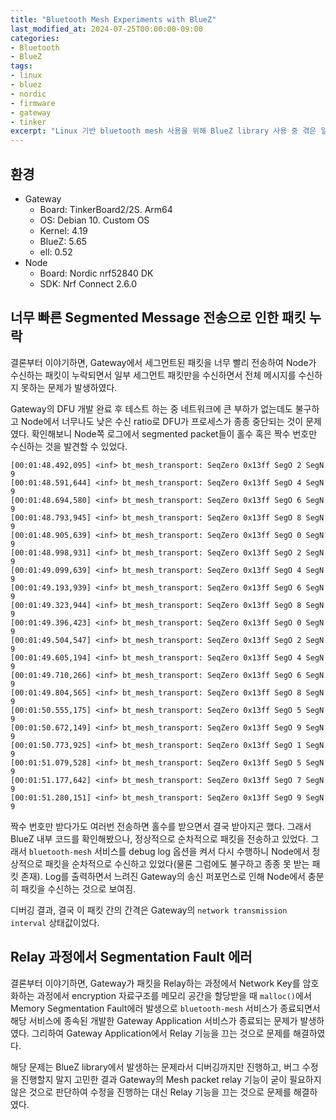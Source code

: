 ```yaml
---
title: "Bluetooth Mesh Experiments with BlueZ"
last_modified_at: 2024-07-25T00:00:00-09:00
categories:
- Bluetooth
- BlueZ
tags:
- linux
- bluez
- nordic
- firmware
- gateway
- tinker
excerpt: "Linux 기반 bluetooth mesh 사용을 위해 BlueZ library 사용 중 겪은 일"
---
```



## 환경

- Gateway
    - Board: TinkerBoard2/2S. Arm64
    - OS: Debian 10. Custom OS
    - Kernel: 4.19
    - BlueZ: 5.65
    - ell: 0.52
- Node
    - Board: Nordic nrf52840 DK
    - SDK: Nrf Connect 2.6.0


## 너무 빠른 Segmented Message 전송으로 인한 패킷 누락

결론부터 이야기하면, Gateway에서 세그먼트된 패킷을 너무 빨리 전송하여 Node가 수신하는 패킷이
누락되면서 일부 세그먼트 패킷만을 수신하면서 전체 메시지를 수신하지 못하는 문제가 발생하였다.

Gateway의 DFU 개발 완료 후 테스트 하는 중 네트워크에 큰 부하가 없는데도 불구하고 Node에서 너무나도
낮은 수신 ratio로 DFU가 프로세스가 종종 중단되는 것이 문제였다.
확인해보니 Node쪽 로그에서 segmented packet들이 홀수 혹은 짝수 번호만 수신하는 것을 발견할 수 있었다.

```
[00:01:48.492,095] <inf> bt_mesh_transport: SeqZero 0x13ff SegO 2 SegN 9
[00:01:48.591,644] <inf> bt_mesh_transport: SeqZero 0x13ff SegO 4 SegN 9
[00:01:48.694,580] <inf> bt_mesh_transport: SeqZero 0x13ff SegO 6 SegN 9
[00:01:48.793,945] <inf> bt_mesh_transport: SeqZero 0x13ff SegO 8 SegN 9
[00:01:48.905,639] <inf> bt_mesh_transport: SeqZero 0x13ff SegO 0 SegN 9
[00:01:48.998,931] <inf> bt_mesh_transport: SeqZero 0x13ff SegO 2 SegN 9
[00:01:49.099,639] <inf> bt_mesh_transport: SeqZero 0x13ff SegO 4 SegN 9
[00:01:49.193,939] <inf> bt_mesh_transport: SeqZero 0x13ff SegO 6 SegN 9
[00:01:49.323,944] <inf> bt_mesh_transport: SeqZero 0x13ff SegO 8 SegN 9
[00:01:49.396,423] <inf> bt_mesh_transport: SeqZero 0x13ff SegO 0 SegN 9
[00:01:49.504,547] <inf> bt_mesh_transport: SeqZero 0x13ff SegO 2 SegN 9
[00:01:49.605,194] <inf> bt_mesh_transport: SeqZero 0x13ff SegO 4 SegN 9
[00:01:49.710,266] <inf> bt_mesh_transport: SeqZero 0x13ff SegO 6 SegN 9
[00:01:49.804,565] <inf> bt_mesh_transport: SeqZero 0x13ff SegO 8 SegN 9
[00:01:50.555,175] <inf> bt_mesh_transport: SeqZero 0x13ff SegO 5 SegN 9
[00:01:50.672,149] <inf> bt_mesh_transport: SeqZero 0x13ff SegO 9 SegN 9
[00:01:50.773,925] <inf> bt_mesh_transport: SeqZero 0x13ff SegO 1 SegN 9
[00:01:51.079,528] <inf> bt_mesh_transport: SeqZero 0x13ff SegO 5 SegN 9
[00:01:51.177,642] <inf> bt_mesh_transport: SeqZero 0x13ff SegO 7 SegN 9
[00:01:51.280,151] <inf> bt_mesh_transport: SeqZero 0x13ff SegO 9 SegN 9
```

짝수 번호만 받다가도 여러번 전송하면 홀수를 받으면서 결국 받아지곤 했다. 그래서 BlueZ 내부 코드를
확인해봤으나, 정상적으로 순차적으로 패킷을 전송하고 있었다. 그래서 `bluetooth-mesh` 서비스를 debug
log 옵션을 켜서 다시 수행하니 Node에서 정상적으로 패킷을 순차적으로 수신하고 있었다(물론 그럼에도
불구하고 종종 못 받는 패킷 존재). Log를 출력하면서 느려진 Gateway의 송신 퍼포먼스로 인해 Node에서
충분히 패킷을 수신하는 것으로 보여짐.

디버깅 결과, 결국 이 패킷 간의 간격은 Gateway의 `network transmission interval` 상태값이었다.


## Relay 과정에서 Segmentation Fault 에러

결론부터 이야기하면, Gateway가 패킷을 Relay하는 과정에서 Network Key를 암호화하는 과정에서
encryption 자료구조를 메모리 공간을 할당받을 때 `malloc()`에서 Memory Segmentation Fault에러 발생으로
`bluetooth-mesh` 서비스가 종료되면서 해당 서비스에 종속된 개발한 Gateway Application 서비스가
종료되는 문제가 발생하였다. 그리하여 Gateway Application에서 Relay 기능을 끄는 것으로 문제를
해결하였다.

해당 문제는 BlueZ library에서 발생하는 문제라서 디버깅까지만 진행하고, 버그 수정을 진행할지 말지
고민한 결과 Gateway의 Mesh packet relay 기능이 굳이 필요하지 않은 것으로 판단하여 수정을 진행하는
대신 Relay 기능을 끄는 것으로 문제를 해결하였다.

